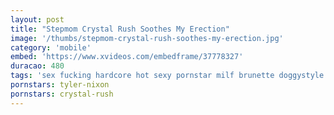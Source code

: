 ```yaml
---
layout: post
title: "Stepmom Crystal Rush Soothes My Erection"
image: '/thumbs/stepmom-crystal-rush-soothes-my-erection.jpg'
category: 'mobile'
embed: 'https://www.xvideos.com/embedframe/37778327'
duracao: 480
tags: 'sex fucking hardcore hot sexy pornstar milf brunette doggystyle pussyfucking reality roleplay stepmom stepson'
pornstars: tyler-nixon
pornstars: crystal-rush
---
```

